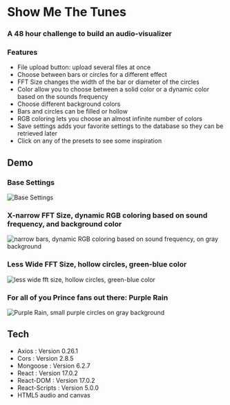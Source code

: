 # Show Me The Tunes

### A 48 hour challenge to build an audio-visualizer

### Features
* File upload button: upload several files at once
* Choose between bars or circles for a different effect
* FFT Size changes the width of the bar or diameter of the circles
* Color allow you to choose between a solid color or a dynamic color based on the sounds frequency
* Choose different background colors
* Bars and circles can be filled or hollow
* RGB coloring lets you choose an almost infinite number of colors
* Save settings adds your favorite settings to the database so they can be retrieved later
* Click on any of the presets to see some inspiration

## Demo

### Base Settings
![Base Settings](http://g.recordit.co/kSr1olN09e.gif)

### X-narrow FFT Size, dynamic RGB coloring based on sound frequency, and background color
![narrow bars, dynamic RGB coloring based on sound frequency, on gray background](http://g.recordit.co/s8Dsw2qzCk.gif)

### Less Wide FFT Size, hollow circles, green-blue color
![less wide fft size, hollow circles, green-blue color](http://g.recordit.co/esG8Oex6cA.gif)

### For all of you Prince fans out there: Purple Rain
![Purple Rain, small purple circles on gray background](http://g.recordit.co/88cYsNRdOQ.gif)

## Tech
* Axios : Version 0.26.1
* Cors : Version 2.8.5
* Mongoose : Version 6.2.7
* React : Version 17.0.2
* React-DOM : Version 17.0.2
* React-Scripts : Version 5.0.0
* HTML5 audio and canvas 
